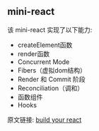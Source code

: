 ## mini-react

该 mini-react 实现了以下能力:

 - createElement函数
 - render函数
 - Concurrent Mode
 - Fibers（虚拟dom结构）
 - Render 和 Commit 阶段
 - Reconciliation（调和）
 - 函数组件
 - Hooks

 原文链接: [build your react](https://www.tangdingblog.cn/blog/react/buildyourownreact-2020-09-22/)